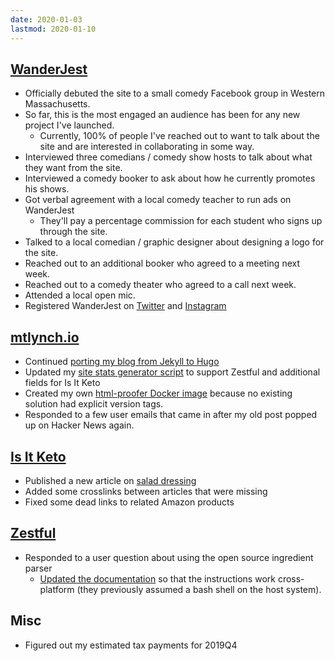 ```yaml
---
date: 2020-01-03
lastmod: 2020-01-10
---
```


## [WanderJest](http://wanderjest.com)

- Officially debuted the site to a small comedy Facebook group in Western Massachusetts.
- So far, this is the most engaged an audience has been for any new project I've launched.
  - Currently, 100% of people I've reached out to want to talk about the site and are interested in collaborating in some way.
- Interviewed three comedians / comedy show hosts to talk about what they want from the site.
- Interviewed a comedy booker to ask about how he currently promotes his shows.
- Got verbal agreement with a local comedy teacher to run ads on WanderJest
  - They'll pay a percentage commission for each student who signs up through the site.
- Talked to a local comedian / graphic designer about designing a logo for the site.
- Reached out to an additional booker who agreed to a meeting next week.
- Reached out to a comedy theater who agreed to a call next week.
- Attended a local open mic.
- Registered WanderJest on [Twitter](https://twitter.com/wanderjest) and [Instagram](https://instagram.com/wanderjest)

## [mtlynch.io](https://mtlynch.io)

- Continued [porting my blog from Jekyll to Hugo](https://github.com/mtlynch/migrate-mtlynch-to-hugo)
- Updated my [site stats generator script](https://github.com/mtlynch/make-mtlynch-stats) to support Zestful and additional fields for Is It Keto
- Created my own [html-proofer Docker image](https://github.com/mtlynch/html-proofer-docker) because no existing solution had explicit version tags.
- Responded to a few user emails that came in after my old post popped up on Hacker News again.

## [Is It Keto](https://isitketo.org)

- Published a new article on [salad dressing](https://isitketo.org/salad-dressing)
- Added some crosslinks between articles that were missing
- Fixed some dead links to related Amazon products

## [Zestful](https://zestfuldata.com)

- Responded to a user question about using the open source ingredient parser
  - [Updated the documentation](https://github.com/mtlynch/ingredient-phrase-tagger/pull/58) so that the instructions work cross-platform (they previously assumed a bash shell on the host system).

## Misc

- Figured out my estimated tax payments for 2019Q4
